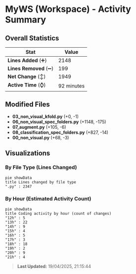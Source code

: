 # MyWS (Workspace) - Activity Summary 

## Overall Statistics

| Stat                   | Value                                                             |
| ---------------------- | ----------------------------------------------------------------- |
| **Lines Added** (➕)   | 2148                                          |
| **Lines Removed** (➖) | 199                                        |
| **Net Change** (↕)    | 1949                |
| **Active Time** (⌚)   | 92 minutes |


## Modified Files
- **03_non_visual_kfold.py** (+0, -1)
- **06_non_visual_spec_folders.py** (+1148, -175)
- **07_augment.py** (+105, -6)
- **08_classification_spec_folders.py** (+827, -14)
- **00_non_visual.py** (+68, -3)

## Visualizations

### By File Type (Lines Changed)

```mermaid
pie showData
title Lines changed by file type
".py" : 2347
```

### By Hour (Estimated Activity Count)

```mermaid
pie showData
title Coding activity by hour (count of changes)
"12h" : 5
"13h" : 22
"14h" : 9
"15h" : 4
"16h" : 5
"17h" : 3
"18h" : 18
"19h" : 2
"20h" : 9
"21h" : 4
```


> **Last Updated:** 19/04/2025, 21:15:44